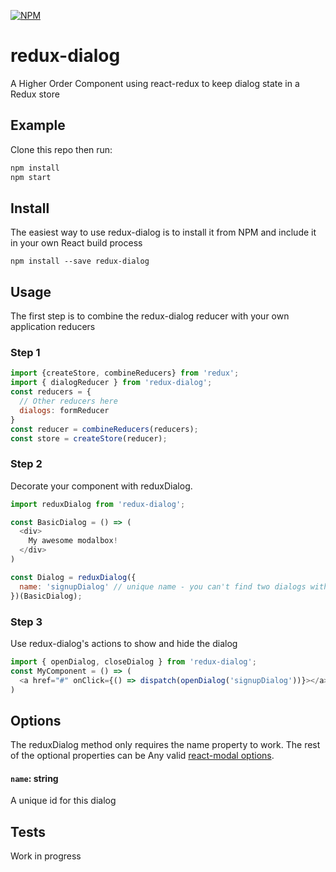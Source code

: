 [![NPM](https://img.shields.io/npm/v/redux-dialog.svg)](https://www.npmjs.com/package/redux-dialog)
# redux-dialog

A Higher Order Component using react-redux to keep dialog state in a Redux store

## Example

Clone this repo then run:
```javascript
npm install
npm start
```

## Install

The easiest way to use redux-dialog is to install it from NPM and include it in your own React build process

```npm install --save redux-dialog```

## Usage

The first step is to combine the redux-dialog reducer with your own application reducers

### Step 1
```js
import {createStore, combineReducers} from 'redux';
import { dialogReducer } from 'redux-dialog';
const reducers = {
  // Other reducers here
  dialogs: formReducer
}
const reducer = combineReducers(reducers);
const store = createStore(reducer);
```

### Step 2

Decorate your component with reduxDialog.
```js
import reduxDialog from 'redux-dialog';

const BasicDialog = () => (
  <div>
    My awesome modalbox!
  </div>
)

const Dialog = reduxDialog({
  name: 'signupDialog' // unique name - you can't find two dialogs with the same name
})(BasicDialog);
```

### Step 3

Use redux-dialog's actions to show and hide the dialog
```js
import { openDialog, closeDialog } from 'redux-dialog';
const MyComponent = () => (
  <a href="#" onClick={() => dispatch(openDialog('signupDialog'))}></a>
)
```

## Options

The reduxDialog method only requires the name property to work. The rest of the optional properties can be Any valid [react-modal options](https://reactcommunity.org/react-modal/).
#### `name`: string
A unique id for this dialog


## Tests
Work in progress
